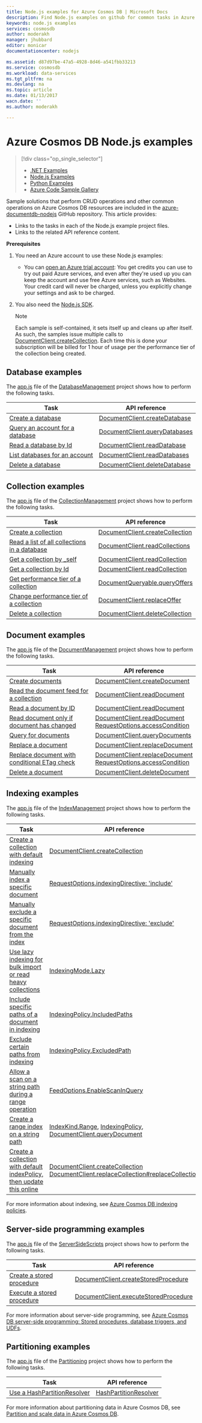 ```yaml
---
title: Node.js examples for Azure Cosmos DB | Microsoft Docs
description: Find Node.js examples on github for common tasks in Azure Cosmos DB, including CRUD operations.
keywords: node.js examples
services: cosmosdb
author: moderakh
manager: jhubbard
editor: monicar
documentationcenter: nodejs

ms.assetid: d87d97be-47a5-4928-8d46-a541fbb33213
ms.service: cosmosdb
ms.workload: data-services
ms.tgt_pltfrm: na
ms.devlang: na
ms.topic: article
ms.date: 01/13/2017
wacn.date: ''
ms.author: moderakh

---
```

# Azure Cosmos DB Node.js examples
> [!div class="op_single_selector"]
> * [.NET Examples](documentdb-dotnet-samples.md)
> * [Node.js Examples](documentdb-nodejs-samples.md)
> * [Python Examples](documentdb-python-samples.md)
> * [Azure Code Sample Gallery](https://azure.microsoft.com/documentation/samples/?service=documentdb)
> 
> 

Sample solutions that perform CRUD operations and other common operations on Azure Cosmos DB resources are included in the [azure-documentdb-nodejs](https://github.com/Azure/azure-documentdb-node/tree/master/samples) GitHub repository. This article provides:

- Links to the tasks in each of the Node.js example project files.
- Links to the related API reference content.

**Prerequisites**

1. You need an Azure account to use these Node.js examples:
   - You can [open an Azure trial account](https://www.azure.cn/pricing/1rmb-trial/): You get credits you can use to try out paid Azure services, and even after they're used up you can keep the account and use free Azure services, such as Websites. Your credit card will never be charged, unless you explicitly change your settings and ask to be charged.

2. You also need the [Node.js SDK](documentdb-sdk-node.md).
   
   > [!NOTE]
   > Each sample is self-contained, it sets itself up and cleans up after itself. As such, the samples issue multiple calls to [DocumentClient.createCollection](http://azure.github.io/azure-documentdb-node/DocumentClient.html#createCollection). Each time this is done your subscription will be billed for 1 hour of usage per the performance tier of the collection being created.
   > 
   > 

## Database examples
The [app.js](https://github.com/Azure/azure-documentdb-node/blob/master/samples/DatabaseManagement/app.js) file of the [DatabaseManagement](https://github.com/Azure/azure-documentdb-node/tree/master/samples/DatabaseManagement) project shows how to perform the following tasks.

| Task | API reference |
| --- | --- |
| [Create a database](https://github.com/Azure/azure-documentdb-node/blob/ef53e5f6707a5dc45920fb6ad54d9c7e008a6c18/samples/DocumentDB.Samples.DatabaseManagement/app.js#L121-L131) |[DocumentClient.createDatabase](http://azure.github.io/azure-documentdb-node/DocumentClient.html#createDatabase) |
| [Query an account for a database](https://github.com/Azure/azure-documentdb-node/blob/ef53e5f6707a5dc45920fb6ad54d9c7e008a6c18/samples/DocumentDB.Samples.DatabaseManagement/app.js#L146-L171) |[DocumentClient.queryDatabases](http://azure.github.io/azure-documentdb-node/DocumentClient.html#queryDatabases) |
| [Read a database by Id](https://github.com/Azure/azure-documentdb-node/blob/ef53e5f6707a5dc45920fb6ad54d9c7e008a6c18/samples/DocumentDB.Samples.DatabaseManagement/app.js#L89-L99) |[DocumentClient.readDatabase](http://azure.github.io/azure-documentdb-node/DocumentClient.html#readDatabase) |
| [List databases for an account](https://github.com/Azure/azure-documentdb-node/blob/ef53e5f6707a5dc45920fb6ad54d9c7e008a6c18/samples/DocumentDB.Samples.DatabaseManagement/app.js#L111-L119) |[DocumentClient.readDatabases](http://azure.github.io/azure-documentdb-node/DocumentClient.html#readDatabases) |
| [Delete a database](https://github.com/Azure/azure-documentdb-node/blob/ef53e5f6707a5dc45920fb6ad54d9c7e008a6c18/samples/DocumentDB.Samples.DatabaseManagement/app.js#L133-L144) |[DocumentClient.deleteDatabase](http://azure.github.io/azure-documentdb-node/DocumentClient.html#deleteDatabase) |

## Collection examples
The [app.js](https://github.com/Azure/azure-documentdb-node/blob/master/samples/CollectionManagement/app.js) file of the [CollectionManagement](https://github.com/Azure/azure-documentdb-node/tree/master/samples/CollectionManagement) project shows how to perform the following tasks.

| Task | API reference |
| --- | --- |
| [Create a collection](https://github.com/Azure/azure-documentdb-node/blob/ef53e5f6707a5dc45920fb6ad54d9c7e008a6c18/samples/DocumentDB.Samples.CollectionManagement/app.js#L97-L118) |[DocumentClient.createCollection](http://azure.github.io/azure-documentdb-node/DocumentClient.html#createCollection) |
| [Read a list of all collections in a database](https://github.com/Azure/azure-documentdb-node/blob/ef53e5f6707a5dc45920fb6ad54d9c7e008a6c18/samples/DocumentDB.Samples.CollectionManagement/app.js#L120-L130) |[DocumentClient.readCollections](http://azure.github.io/azure-documentdb-node/DocumentClient.html#readCollections) |
| [Get a collection by _self](https://github.com/Azure/azure-documentdb-node/blob/ef53e5f6707a5dc45920fb6ad54d9c7e008a6c18/samples/DocumentDB.Samples.CollectionManagement/app.js#L132-L141) |[DocumentClient.readCollection](http://azure.github.io/azure-documentdb-node/DocumentClient.html#readCollection) |
| [Get a collection by Id](https://github.com/Azure/azure-documentdb-node/blob/ef53e5f6707a5dc45920fb6ad54d9c7e008a6c18/samples/DocumentDB.Samples.CollectionManagement/app.js#L143-L156) |[DocumentClient.readCollection](http://azure.github.io/azure-documentdb-node/DocumentClient.html#readCollection) |
| [Get performance tier of a collection](https://github.com/Azure/azure-documentdb-node/blob/ef53e5f6707a5dc45920fb6ad54d9c7e008a6c18/samples/DocumentDB.Samples.CollectionManagement/app.js#L158-L186) |[DocumentQueryable.queryOffers](http://azure.github.io/azure-documentdb-node/DocumentClient.html#queryOffers) |
| [Change performance tier of a collection](https://github.com/Azure/azure-documentdb-node/blob/ef53e5f6707a5dc45920fb6ad54d9c7e008a6c18/samples/DocumentDB.Samples.CollectionManagement/app.js#L188-L202) |[DocumentClient.replaceOffer](http://azure.github.io/azure-documentdb-node/DocumentClient.html#replaceOffer) |
| [Delete a collection](https://github.com/Azure/azure-documentdb-node/blob/ef53e5f6707a5dc45920fb6ad54d9c7e008a6c18/samples/DocumentDB.Samples.CollectionManagement/app.js#L204-L215) |[DocumentClient.deleteCollection](http://azure.github.io/azure-documentdb-node/DocumentClient.html#deleteCollection) |

## Document examples
The [app.js](https://github.com/Azure/azure-documentdb-node/blob/master/samples/DocumentManagement/app.js) file of the [DocumentManagement](https://github.com/Azure/azure-documentdb-node/tree/master/samples/DocumentManagement) project shows how to perform the following tasks.

| Task | API reference |
| --- | --- |
| [Create documents](https://github.com/Azure/azure-documentdb-node/blob/ef53e5f6707a5dc45920fb6ad54d9c7e008a6c18/samples/DocumentDB.Samples.DocumentManagement/app.js#L153-L177) |[DocumentClient.createDocument](http://azure.github.io/azure-documentdb-node/DocumentClient.html#createDocument) |
| [Read the document feed for a collection](https://github.com/Azure/azure-documentdb-node/blob/ef53e5f6707a5dc45920fb6ad54d9c7e008a6c18/samples/DocumentDB.Samples.DocumentManagement/app.js#L179-L189) |[DocumentClient.readDocument](http://azure.github.io/azure-documentdb-node/DocumentClient.html#readDocument) |
| [Read a document by ID](https://github.com/Azure/azure-documentdb-node/blob/ef53e5f6707a5dc45920fb6ad54d9c7e008a6c18/samples/DocumentDB.Samples.DocumentManagement/app.js#L191-L201) |[DocumentClient.readDocument](http://azure.github.io/azure-documentdb-node/DocumentClient.html#readDocument) |
| [Read document only if document has changed](https://github.com/Azure/azure-documentdb-node/blob/0778eadea7abb2af41e8c22a239dc872c584f421/samples/DocumentManagement/app.js#L79-L107) |[DocumentClient.readDocument](http://azure.github.io/azure-documentdb-node/DocumentClient.html#readDocument)<br/>[RequestOptions.accessCondition](http://azure.github.io/azure-documentdb-node/global.html#RequestOptions) |
| [Query for documents](https://github.com/Azure/azure-documentdb-node/blob/ef53e5f6707a5dc45920fb6ad54d9c7e008a6c18/samples/DocumentDB.Samples.DocumentManagement/app.js#L82-L110) |[DocumentClient.queryDocuments](http://azure.github.io/azure-documentdb-node/DocumentClient.html#queryDocuments) |
| [Replace a document](https://github.com/Azure/azure-documentdb-node/blob/ef53e5f6707a5dc45920fb6ad54d9c7e008a6c18/samples/DocumentDB.Samples.DocumentManagement/app.js#L112-L119) |[DocumentClient.replaceDocument](http://azure.github.io/azure-documentdb-node/DocumentClient.html#replaceDocument) |
| [Replace document with conditional ETag check](https://github.com/Azure/azure-documentdb-node/blob/0778eadea7abb2af41e8c22a239dc872c584f421/samples/DocumentManagement/app.js#L147-L164) |[DocumentClient.replaceDocument](http://azure.github.io/azure-documentdb-node/DocumentClient.html#replaceDocument)<br/>[RequestOptions.accessCondition](http://azure.github.io/azure-documentdb-node/global.html#RequestOptions) |
| [Delete a document](https://github.com/Azure/azure-documentdb-node/blob/ef53e5f6707a5dc45920fb6ad54d9c7e008a6c18/samples/DocumentDB.Samples.DocumentManagement/app.js#L122-L133) |[DocumentClient.deleteDocument](http://azure.github.io/azure-documentdb-node/DocumentClient.html#deleteDocument) |

## Indexing examples
The [app.js](https://github.com/Azure/azure-documentdb-node/blob/master/samples/IndexManagement/app.js) file of the [IndexManagement](https://github.com/Azure/azure-documentdb-node/tree/master/samples/IndexManagement) project shows how to perform the following tasks.

| Task | API reference |
| --- | --- |
| [Create a collection with default indexing](https://github.com/Azure/azure-documentdb-node/blob/ef53e5f6707a5dc45920fb6ad54d9c7e008a6c18/samples/DocumentDB.Samples.IndexManagement/app.js#L657-L701) |[DocumentClient.createCollection](http://azure.github.io/azure-documentdb-node/DocumentClient.html#createCollection) |
| [Manually index a specific document](https://github.com/Azure/azure-documentdb-node/blob/ef53e5f6707a5dc45920fb6ad54d9c7e008a6c18/samples/DocumentDB.Samples.IndexManagement/app.js#L185-L238) |[RequestOptions.indexingDirective: 'include'](http://azure.github.io/azure-documentdb-node/global.html#RequestOptions) |
| [Manually exclude a specific document from the index](https://github.com/Azure/azure-documentdb-node/blob/ef53e5f6707a5dc45920fb6ad54d9c7e008a6c18/samples/DocumentDB.Samples.IndexManagement/app.js#L120-L183) |[RequestOptions.indexingDirective: 'exclude'](http://azure.github.io/azure-documentdb-node/global.html#RequestOptions) |
| [Use lazy indexing for bulk import or read heavy collections](https://github.com/Azure/azure-documentdb-node/blob/ef53e5f6707a5dc45920fb6ad54d9c7e008a6c18/samples/DocumentDB.Samples.IndexManagement/app.js#L240-L269) |[IndexingMode.Lazy](http://azure.github.io/azure-documentdb-node/global.html#IndexingMode) |
| [Include specific paths of a document in indexing](https://github.com/Azure/azure-documentdb-node/blob/ef53e5f6707a5dc45920fb6ad54d9c7e008a6c18/samples/DocumentDB.Samples.IndexManagement/app.js#L433-L444) |[IndexingPolicy.IncludedPaths](http://azure.github.io/azure-documentdb-node/global.html#IndexingPolicy) |
| [Exclude certain paths from indexing](https://github.com/Azure/azure-documentdb-node/blob/ef53e5f6707a5dc45920fb6ad54d9c7e008a6c18/samples/DocumentDB.Samples.IndexManagement/app.js#L427-L450) |[IndexingPolicy.ExcludedPath](http://azure.github.io/azure-documentdb-node/global.html#IndexingPolicy) |
| [Allow a scan on a string path during a range operation](https://github.com/Azure/azure-documentdb-node/blob/ef53e5f6707a5dc45920fb6ad54d9c7e008a6c18/samples/DocumentDB.Samples.IndexManagement/app.js#L271-L347) |[FeedOptions.EnableScanInQuery](http://azure.github.io/azure-documentdb-node/global.html#FeedOptions) |
| [Create a range index on a string path](https://github.com/Azure/azure-documentdb-node/blob/ef53e5f6707a5dc45920fb6ad54d9c7e008a6c18/samples/DocumentDB.Samples.IndexManagement/app.js#L349-L425) |[IndexKind.Range](http://azure.github.io/azure-documentdb-node/global.html#IndexKind), [IndexingPolicy](http://azure.github.io/azure-documentdb-node/global.html#IndexingPolicy), [DocumentClient.queryDocument](http://azure.github.io/azure-documentdb-node/DocumentClient.html#queryDocument) |
| [Create a collection with default indexPolicy, then update this online](https://github.com/Azure/azure-documentdb-node/blob/ef53e5f6707a5dc45920fb6ad54d9c7e008a6c18/samples/DocumentDB.Samples.IndexManagement/app.js#L519-L614) |[DocumentClient.createCollection](http://azure.github.io/azure-documentdb-node/DocumentClient.html#createCollection)<br> [DocumentClient.replaceCollection#replaceCollection](http://azure.github.io/azure-documentdb-node/DocumentClient.html) |

For more information about indexing, see [Azure Cosmos DB indexing policies](documentdb-indexing-policies.md).

## Server-side programming examples
The [app.js](https://github.com/Azure/azure-documentdb-node/blob/master/samples/ServerSideScripts/app.js) file of the [ServerSideScripts](https://github.com/Azure/azure-documentdb-node/tree/master/samples/ServerSideScripts) project shows how to perform the following tasks.

| Task | API reference |
| --- | --- |
| [Create a stored procedure](https://github.com/Azure/azure-documentdb-node/blob/ef53e5f6707a5dc45920fb6ad54d9c7e008a6c18/samples/DocumentDB.Samples.ServerSideScripts/app.js#L44-L71) |[DocumentClient.createStoredProcedure](http://azure.github.io/azure-documentdb-node/DocumentClient.html#createStoredProcedure) |
| [Execute a stored procedure](https://github.com/Azure/azure-documentdb-node/blob/ef53e5f6707a5dc45920fb6ad54d9c7e008a6c18/samples/DocumentDB.Samples.ServerSideScripts/app.js#L73-L90) |[DocumentClient.executeStoredProcedure](http://azure.github.io/azure-documentdb-node/DocumentClient.html#executeStoredProcedure) |

For more information about server-side programming, see [Azure Cosmos DB server-side programming: Stored procedures, database triggers, and UDFs](documentdb-programming.md).

## Partitioning examples
The [app.js](https://github.com/Azure/azure-documentdb-node/blob/master/samples/Partitioning/app.js) file of the [Partitioning](https://github.com/Azure/azure-documentdb-node/tree/master/samples/Partitioning) project shows how to perform the following tasks.

| Task | API reference |
| --- | --- |
| [Use a HashPartitionResolver](https://github.com/Azure/azure-documentdb-node/blob/ce0fc3c4e70b0279091a1e03620a668d93a14fc2/samples/Partitioning/app.js#L53-L103) |[HashPartitionResolver](http://azure.github.io/azure-documentdb-node/HashPartitionResolver.html) |

For more information about partitioning data in Azure Cosmos DB, see [Partition and scale data in Azure Cosmos DB](documentdb-partition-data.md).


